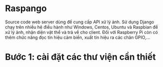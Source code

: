 # Raspango
Source code web server dùng để cung cấp API xử lý ảnh. Sử dụng Django chạy trên nhiều hệ điều hành như Windows, Centos, Ubuntu và Raspbian để xử lý ảnh, nhận diện vật thể và trả về cho client. Đối với Raspberry Pi còn có thêm chức năng đọc tín hiệu cảm biến, xuất tín hiệu ra các chân GPIO,...


# Bước 1: cài đặt các thư viện cần thiết
